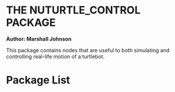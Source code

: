 # THE NUTURTLE_CONTROL PACKAGE
**Author: Marshall Johnson**  

This package contains nodes that are useful to both simulating and 
controlling real-life motion of a turtlebot. 

# Package List


